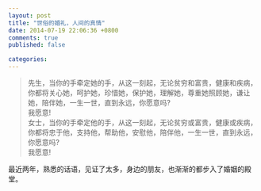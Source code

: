 ```yaml
---
layout: post
title: "世俗的婚礼，人间的真情"
date: 2014-07-19 22:06:36 +0800
comments: true
published: false

categories: 
---
```


>先生，当你的手牵定她的手，从这一刻起，无论贫穷和富贵，健康和疾病，你都将关心她，呵护她，珍惜她，保护她，理解她，尊重她照顾她，谦让她，陪伴她，一生一世，直到永远，你愿意吗?  
我愿意!  
>女士，当你的手牵定他的手，从这一刻起，无论贫穷或富贵，健康或疾病，你都将忠于他，支持他，帮助他，安慰他，陪伴他，一生一世，直到永远，你愿意吗?  
我愿意!

最近两年，熟悉的话语，见证了太多，身边的朋友，也渐渐的都步入了婚姻的殿堂。  

